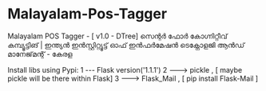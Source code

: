 # Malayalam-Pos-Tagger
Malayalam POS Tagger - [ v1.0 - DTree]
സെന്റർ ഫോർ കോഗ്നിറ്റീവ് കമ്പ്യൂട്ടിങ് | ഇന്ത്യൻ ഇൻസ്റ്റിറ്റ്യൂട്ട് ഓഫ് ഇൻഫർമേഷൻ ടെക്നോളജി ആൻഡ് മാനേജ്‌മന്റ് - കേരള

Install libs using Pypi:
1 --- Flask  version('1.1.1')
2 ---> pickle , [ maybe pickle will be there within Flask]
3 ---> Flask_Mail , [ pip install Flask-Mail ]


